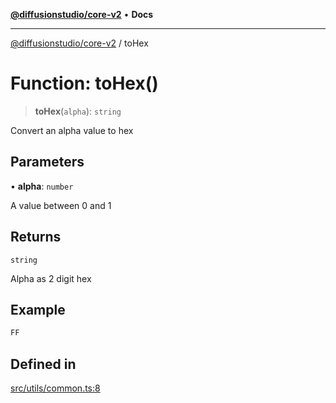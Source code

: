 [**@diffusionstudio/core-v2**](../README.md) • **Docs**

***

[@diffusionstudio/core-v2](../globals.md) / toHex

# Function: toHex()

> **toHex**(`alpha`): `string`

Convert an alpha value to hex

## Parameters

• **alpha**: `number`

A value between 0 and 1

## Returns

`string`

Alpha as 2 digit hex

## Example

```ts
FF
```

## Defined in

[src/utils/common.ts:8](https://github.com/diffusionstudio/core-v2/blob/ce69ef92917fd6c7f2f6e872cf6c87954dee9b56/src/utils/common.ts#L8)
